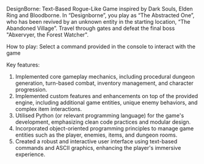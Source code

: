 DesignBorne: Text-Based Rogue-Like Game inspired by Dark Souls, Elden Ring and Bloodborne. In “Designborne”, you play as “The Abstracted One”, who has been revived by an unknown entity in the starting location, “The Abandoned Village”.
Travel through gates and defeat the final boss "Abxervyer, the Forest Watcher".

How to play: Select a command provided in the console to interact with the game

Key features:
1) Implemented core gameplay mechanics, including procedural dungeon generation, turn-based combat, inventory management, and character progression.
2) Implemented custom features and enhancements on top of the provided engine, including additional game entities, unique enemy behaviors, and complex item interactions.
3) Utilised Python (or relevant programming language) for the game's development, emphasizing clean code practices and modular design.
4) Incorporated object-oriented programming principles to manage game entities such as the player, enemies, items, and dungeon rooms.
5) Created a robust and interactive user interface using text-based commands and ASCII graphics, enhancing the player's immersive experience.
